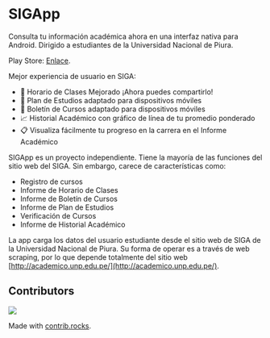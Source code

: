 # SIGApp

Consulta tu información académica ahora en una interfaz nativa para Android.
Dirigido a estudiantes de la Universidad Nacional de Piura.

Play Store: [Enlace](https://play.google.com/store/apps/details?id=com.josedanielcb.sigapp&pcampaignid=web_share).

Mejor experiencia de usuario en SIGA:

- 📅 Horario de Clases Mejorado ¡Ahora puedes compartirlo!
- 📕 Plan de Estudios adaptado para dispositivos móviles
- 🧾 Boletín de Cursos adaptado para dispositivos móviles
- 📈 Historial Académico con gráfico de línea de tu promedio ponderado
- 📋 Visualiza fácilmente tu progreso en la carrera en el Informe Académico

SIGApp es un proyecto independiente. Tiene la mayoría de las funciones del sitio web del SIGA. Sin embargo, carece de características como:

- Registro de cursos
- Informe de Horario de Clases
- Informe de Boletín de Cursos
- Informe de Plan de Estudios
- Verificación de Cursos
- Informe de Historial Académico

La app carga los datos del usuario estudiante desde el sitio web de SIGA de la Universidad Nacional de Piura. Su forma de operar es a través de web scraping, por lo que depende totalmente del sitio web [http://academico.unp.edu.pe/](http://academico.unp.edu.pe/).

## Contributors

<a href="https://github.com/josedaniel-cb/sigapp/graphs/contributors">
  <img src="https://contrib.rocks/image?repo=josedaniel-cb/sigapp" />
</a>

Made with [contrib.rocks](https://contrib.rocks).
